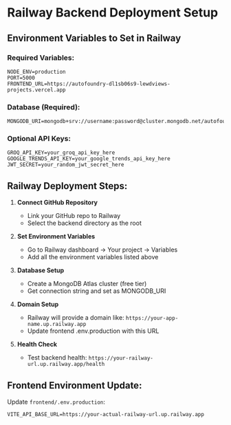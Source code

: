 # Railway Backend Deployment Setup

## Environment Variables to Set in Railway

### Required Variables:
```
NODE_ENV=production
PORT=5000
FRONTEND_URL=https://autofoundry-dl1sb06s9-lewdviews-projects.vercel.app
```

### Database (Required):
```
MONGODB_URI=mongodb+srv://username:password@cluster.mongodb.net/autofoundry
```

### Optional API Keys:
```
GROQ_API_KEY=your_groq_api_key_here
GOOGLE_TRENDS_API_KEY=your_google_trends_api_key_here
JWT_SECRET=your_random_jwt_secret_here
```

## Railway Deployment Steps:

1. **Connect GitHub Repository**
   - Link your GitHub repo to Railway
   - Select the backend directory as the root

2. **Set Environment Variables**
   - Go to Railway dashboard → Your project → Variables
   - Add all the environment variables listed above

3. **Database Setup**
   - Create a MongoDB Atlas cluster (free tier)
   - Get connection string and set as MONGODB_URI

4. **Domain Setup**
   - Railway will provide a domain like: `https://your-app-name.up.railway.app`
   - Update frontend .env.production with this URL

5. **Health Check**
   - Test backend health: `https://your-railway-url.up.railway.app/health`

## Frontend Environment Update:

Update `frontend/.env.production`:
```
VITE_API_BASE_URL=https://your-actual-railway-url.up.railway.app
```
